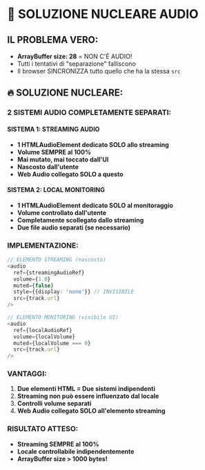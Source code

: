 # 🚨 SOLUZIONE NUCLEARE AUDIO

## IL PROBLEMA VERO:
- **ArrayBuffer size: 28** = NON C'È AUDIO!
- Tutti i tentativi di "separazione" falliscono
- Il browser SINCRONIZZA tutto quello che ha la stessa `src`

## 🔥 SOLUZIONE NUCLEARE:

### **2 SISTEMI AUDIO COMPLETAMENTE SEPARATI:**

#### **SISTEMA 1: STREAMING AUDIO**
- **1 HTMLAudioElement dedicato SOLO allo streaming**
- **Volume SEMPRE al 100%**
- **Mai mutato, mai toccato dall'UI**
- **Nascosto dall'utente**
- **Web Audio collegato SOLO a questo**

#### **SISTEMA 2: LOCAL MONITORING** 
- **1 HTMLAudioElement dedicato SOLO al monitoraggio**
- **Volume controllato dall'utente**
- **Completamente scollegato dallo streaming**
- **Due file audio separati (se necessario)**

### **IMPLEMENTAZIONE:**

```typescript
// ELEMENTO STREAMING (nascosto)
<audio 
  ref={streamingAudioRef}
  volume={1.0}
  muted={false}
  style={{display: 'none'}} // INVISIBILE
  src={track.url}
/>

// ELEMENTO MONITORING (visibile UI)
<audio 
  ref={localAudioRef}
  volume={localVolume}
  muted={localVolume === 0}
  src={track.url}
/>
```

### **VANTAGGI:**
1. **Due elementi HTML = Due sistemi indipendenti**
2. **Streaming non può essere influenzato dal locale**
3. **Controlli volume separati**
4. **Web Audio collegato SOLO all'elemento streaming**

### **RISULTATO ATTESO:**
- **Streaming SEMPRE al 100%**
- **Locale controllabile indipendentemente**
- **ArrayBuffer size > 1000 bytes!**
